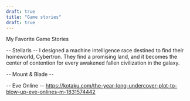 ```yaml
---
draft: true
title: "Game stories"
draft: true
---
```


My Favorite Game Stories

-- Stellaris --
I designed a machine intelligence race destined to find their homeworld, Cybertron. They find a promising land, and it becomes the center of contention for every awakened fallen civilization in the galaxy.

-- Mount & Blade --

-- Eve Online --
https://kotaku.com/the-year-long-undercover-plot-to-blow-up-eve-onlines-m-1831574442
